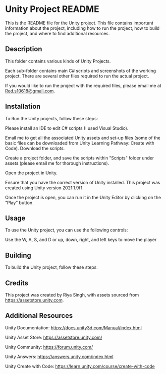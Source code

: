 # Unity Project README

This is the README file for the Unity project. This file contains important information about the project, including how to run the project, how to build the project, and where to find additional resources.

## Description

This folder contains various kinds of Unity Projects.

Each sub-folder contains main C# scripts and screenshots of the working project. There are several other files required to run the actual project.

If you would like to run the project with the required files, please email me at Red.s10618@gmail.com.



## Installation

To Run the Unity projects, follow these steps:


Please install an IDE to edit C# scripts (I used Visual Studio).

Email me to get all the associated Unity assets and set-up files (some of the basic files can be downloaded from Unity Learning Pathway: Create with Code).
Download the scripts.

Create a project folder, and save the scripts within "Scripts" folder under assets (please email me for thorough instructions).

Open the project in Unity.

Ensure that you have the correct version of Unity installed. This project was created using Unity version 2021.1.9f1.

Once the project is open, you can run it in the Unity Editor by clicking on the "Play" button.


## Usage

To use the Unity project, you can use the following controls:


Use the W, A, S, and D or up, down, right, and left keys to move the player


## Building

To build the Unity project, follow these steps:


## Credits

This project was created by Riya Singh, with assets sourced from https://assetstore.unity.com.


## Additional Resources

Unity Documentation: https://docs.unity3d.com/Manual/index.html

Unity Asset Store: https://assetstore.unity.com/

Unity Community: https://forum.unity.com/

Unity Answers: https://answers.unity.com/index.html

Unity Create with Code: https://learn.unity.com/course/create-with-code
